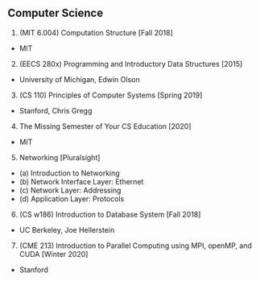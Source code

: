 ## Computer Science
1. (MIT 6.004) Computation Structure [Fall 2018]
  - MIT
2. (EECS 280x) Programming and Introductory Data Structures [2015]
  - University of Michigan, Edwin Olson
3. (CS 110) Principles of Computer Systems [Spring 2019]
  - Stanford, Chris Gregg
4. The Missing Semester of Your CS Education [2020]
  - MIT
5. Networking [Pluralsight]
  - (a) Introduction to Networking
  - (b) Network Interface Layer: Ethernet
  - (c) Network Layer: Addressing
  - (d) Application Layer: Protocols
6. (CS w186) Introduction to Database System [Fall 2018]
  - UC Berkeley, Joe Hellerstein
7. (CME 213) Introduction to Parallel Computing using MPI, openMP, and CUDA [Winter 2020]
  - Stanford
